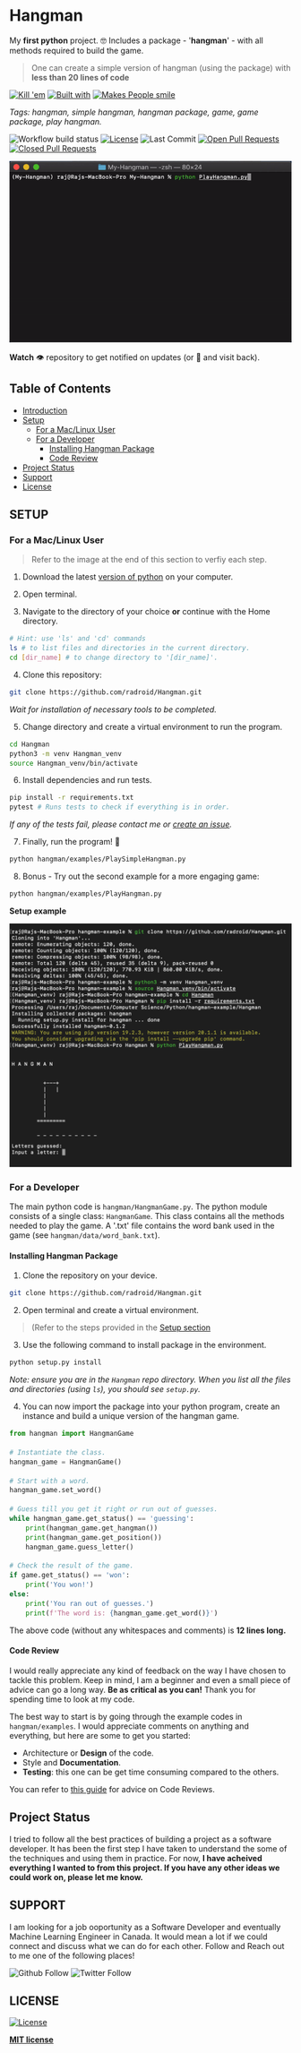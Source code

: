 # Hangman
My **first python** project.  :nerd_face:
Includes a package - '**hangman**' - with all methods required to build the game.

> One can create a simple version of hangman (using the package) with **less than 20 lines of code**

[![Kill 'em](https://forthebadge.com/images/badges/oooo-kill-em.svg)](https://forthebadge.com) 
[![Built with](https://forthebadge.com/images/badges/built-with-love.svg)](https://forthebadge.com) 
[![Makes People smile](https://forthebadge.com/images/badges/makes-people-smile.svg)](https://forthebadge.com)

*Tags: hangman, simple hangman, hangman package, game, game package, play hangman.*

![Workflow build status](https://img.shields.io/github/workflow/status/radroid/Hangman/Python%20package?style=for-the-badge)
[![License](https://img.shields.io/github/license/radroid/Hangman?style=for-the-badge)](https://github.com/radroid/Hangman/blob/master/LICENSE) 
![Last Commit](https://img.shields.io/github/last-commit/radroid/Hangman?style=for-the-badge) 
[![Open Pull Requests](https://img.shields.io/github/issues-pr/radroid/Hangman?style=for-the-badge)](https://github.com/radroid/Hangman/pulls) 
[![Closed Pull Requests](https://img.shields.io/github/issues-pr-closed/radroid/Hangman?style=for-the-badge)](https://github.com/radroid/Hangman/pulls?q=is%3Apr+is%3Aclosed)

![hangman-terminal-run](images/hangman-terminal-2.gif)

**Watch** :eye: repository to get notified on updates (or :star2: and visit back).

## Table of Contents
* [Introduction](#hangman)
* [Setup](#setup)
    * [For a Mac/Linux User](#for-a-maclinux-user)
    * [For a Developer](#for-a-developer)
      * [Installing Hangman Package](#installing-hangman-package)
      * [Code Review](#code-review)
* [Project Status](#project-status)
* [Support](#support)
* [License](#license)

## SETUP
### For a Mac/Linux User

> Refer to the image at the end of this section to verfiy each step.

1. Download the latest [version of python](https://www.python.org/downloads/) on your computer.

2. Open terminal.

3. Navigate to the directory of your choice **or** continue with the Home directory.
```bash
# Hint: use 'ls' and 'cd' commands
ls # to list files and directories in the current directory.
cd [dir_name] # to change directory to '[dir_name]'.
````

4. Clone this repository:
```bash
git clone https://github.com/radroid/Hangman.git
```
*Wait for installation of necessary tools to be completed.*

5. Change directory and create a virtual environment to run the program.
```bash
cd Hangman
python3 -m venv Hangman_venv
source Hangman_venv/bin/activate
```

6. Install dependencies and run tests.
```bash
pip install -r requirements.txt
pytest # Runs tests to check if everything is in order.
```
*If any of the tests fail, please contact me or [create an issue](https://github.com/radroid/Hangman/issues).*

7. Finally, run the program! :partying_face:
```bash
python hangman/examples/PlaySimpleHangman.py
```

8. Bonus - Try out the second example for a more engaging game:
```bash
python hangman/examples/PlayHangman.py
```

**Setup example**

![setup-example](images/setup-example.png)

### For a Developer
The main python code is `hangman/HangmanGame.py`. The python module consists of a single class: `HangmanGame`. This class contains all the methods needed to play the game. A '.txt' file contains the word bank used in the game (see `hangman/data/word_bank.txt`).

#### Installing Hangman Package
1. Clone the repository on your device.
```bash
git clone https://github.com/radroid/Hangman.git
```
2. Open terminal and create a virtual environment. 

> (Refer to the steps provided in the [Setup section](#setup)

3. Use the following command to install package in the environment.
```bash
python setup.py install
```
*Note: ensure you are in the `Hangman` repo directory. When you list all the files and directories (using `ls`), you should see `setup.py`.*

4. You can now import the package into your python program, create an instance and build a unique version of the hangman game.
```python
from hangman import HangmanGame

# Instantiate the class.
hangman_game = HangmanGame()

# Start with a word.
hangman_game.set_word()

# Guess till you get it right or run out of guesses.
while hangman_game.get_status() == 'guessing':
    print(hangman_game.get_hangman())
    print(hangman_game.get_position())
    hangman_game.guess_letter()

# Check the result of the game.
if game.get_status() == 'won':
    print('You won!')
else:
    print('You ran out of guesses.')
    print(f'The word is: {hangman_game.get_word()}')
```
The above code (without any whitespaces and comments) is **12 lines long.**

#### Code Review
I would really appreciate any kind of feedback on the way I have chosen to tackle this problem. Keep in mind, I am a beginner and even a small piece of advice can go a long way. **Be as critical as you can!** Thank you for spending time to look at my code.

The best way to start is by going through the example codes in `hangman/examples`.
I would appreciate comments on anything and everything, but here are some to get you started:
- Architecture or **Design** of the code.
- Style and **Documentation**.
- **Testing**: this one can be get time consuming compared to the others.

You can refer to [this guide](https://www.kevinlondon.com/2015/05/05/code-review-best-practices.html) for advice on Code Reviews.

## Project Status
I tried to follow all the best practices of building a project as a software developer. It has been the first step I have taken to understand the some of the techniques and using them in practice. For now, **I have acheived everything I wanted to from this project. If you have any other ideas we could work on, please let me know.**

## SUPPORT
I am looking for a job ooportunity as a Software Developer and eventually Machine Learning Engineer in Canada. It would mean a lot if we could connect and discuss what we can do for each other.
Follow and Reach out to me one of the following places!

![Github Follow](https://img.shields.io/github/followers/radroid?label=Follow&style=social) ![Twitter Follow](https://img.shields.io/twitter/follow/Raj_Dholakia001?label=Follow&style=social)


## LICENSE

[![License](https://img.shields.io/github/license/radroid/Hangman?style=for-the-badge)](https://github.com/radroid/Hangman/blob/master/LICENSE)

**[MIT license](https://opensource.org/licenses/MIT)**
